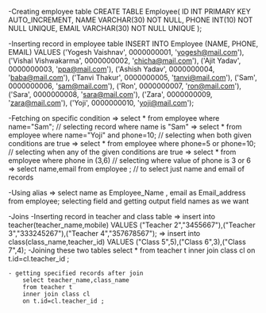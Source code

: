 -Creating employee table
    CREATE TABLE Employee(
    ID INT PRIMARY KEY AUTO_INCREMENT,
    NAME VARCHAR(30) NOT NULL,
    PHONE INT(10) NOT NULL UNIQUE,
    EMAIL VARCHAR(30) NOT NULL UNIQUE
    );

-Inserting record in employee table
    INSERT INTO Employee (NAME, PHONE, EMAIL)
    VALUES
    ('Yogesh Vaishnav', 0000000001, 'yogesh@mail.com'),
    ('Vishal Vishwakarma', 0000000002, 'chicha@mail.com'),
    ('Ajit Yadav', 0000000003, 'ppa@mail.com'),
    ('Ashish Yadav', 0000000004, 'baba@mail.com'),
    ('Tanvi Thakur', 0000000005, 'tanvi@mail.com'),
    ('Sam', 0000000006, 'sam@mail.com'),
    ('Ron', 0000000007, 'ron@mail.com'),
    ('Sara', 0000000008, 'sara@mail.com'),
    ('Zara', 0000000009, 'zara@mail.com'),
    ('Yoji', 0000000010, 'yoji@mail.com');

-Fetching on specific condition
   => select * from employee where name="Sam"; // selecting record where name is "Sam"
   => select * from employee where name="Yoji" and phone=10; // selecting when both given conditions are true
   => select * from employee where phone=5 or phone=10; // selecting when any of the given conditions are true
   => select * from employee where phone in (3,6) // selecting where value of phone is 3 or 6
   => select name,email from employee ; // to select just name and email of records

-Using alias
   => select name as Employee_Name , email as Email_address from employee;
      selecting field and getting output field names as we want

-Joins
 -Inserting record in teacher and class table
    => insert into teacher(teacher_name,mobile) VALUES ("Teacher 2","3455667"),("Teacher 3","333245267"),("Teacher 4","357678567");
    => insert into class(class_name,teacher_id) VALUES ("Class 5",5),("Class 6",3),("Class 7",4);
 -Joining these two tables
    select * 
    from teacher t
    inner join class cl
    on t.id=cl.teacher_id ;

    - getting specified records after join
        select teacher_name,class_name
        from teacher t
        inner join class cl
        on t.id=cl.teacher_id ;